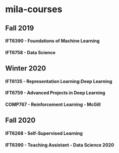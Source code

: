 # mila-courses

## Fall 2019
#### IFT6390 - Foundations of Machine Learning
#### IFT6758 - Data Science

## Winter 2020
#### IFT6135 - Representation Learning:Deep Learning
#### IFT6759 - Advanced Projects in Deep Learning
#### COMP767 - Reinforcement Learning - McGill

## Fall 2020
#### IFT6268 - Self-Supervised Learning
#### IFT6390 - Teaching Assistant - Data Science 2020
